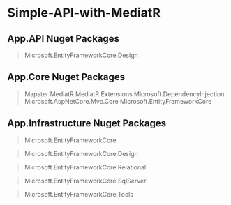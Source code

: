 # Simple-API-with-MediatR


## App.API Nuget Packages
> Microsoft.EntityFrameworkCore.Design

## App.Core Nuget Packages
> Mapster
> MediatR
> MediatR.Extensions.Microsoft.DependencyInjection
> Microsoft.AspNetCore.Mvc.Core
> Microsoft.EntityFrameworkCore


## App.Infrastructure Nuget Packages
> Microsoft.EntityFrameworkCore

> Microsoft.EntityFrameworkCore.Design

> Microsoft.EntityFrameworkCore.Relational

> Microsoft.EntityFrameworkCore.SqlServer

> Microsoft.EntityFrameworkCore.Tools
